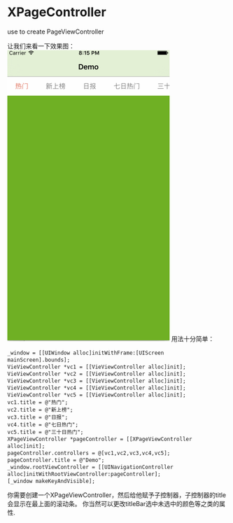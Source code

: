 # XPageController
use to create PageViewController

让我们来看一下效果图：
![](https://github.com/StrongX/XPageController/blob/master/10.gif)
用法十分简单：
```
_window = [[UIWindow alloc]initWithFrame:[UIScreen mainScreen].bounds];
VieViewController *vc1 = [[VieViewController alloc]init];
VieViewController *vc2 = [[VieViewController alloc]init];
VieViewController *vc3 = [[VieViewController alloc]init];
VieViewController *vc4 = [[VieViewController alloc]init];
VieViewController *vc5 = [[VieViewController alloc]init];
vc1.title = @"热门";
vc2.title = @"新上榜";
vc3.title = @"日报";
vc4.title = @"七日热门";
vc5.title = @"三十日热门";
XPageViewController *pageController = [[XPageViewController alloc]init];
pageController.controllers = @[vc1,vc2,vc3,vc4,vc5];
pageController.title = @"Demo";
_window.rootViewController = [[UINavigationController alloc]initWithRootViewController:pageController];
[_window makeKeyAndVisible];
```
你需要创建一个XPageViewController，然后给他赋予子控制器，子控制器的title会显示在最上面的滚动条。
你当然可以更改titleBar选中未选中的颜色等之类的属性.
